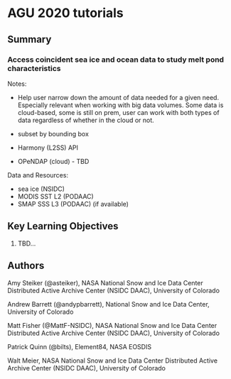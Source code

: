 # AGU 2020 tutorials 

## Summary 


### Access coincident sea ice and ocean data to study melt pond characteristics

Notes:

* Help user narrow down the amount of data needed for a given need. Especially relevant when working with big data volumes. Some data is cloud-based, some is still on prem, user can work with both types of data regardless of whether in the cloud or not.

* subset by bounding box
* Harmony (L2SS) API
* OPeNDAP (cloud) - TBD

Data and Resources:

* sea ice (NSIDC)
* MODIS SST L2 (PODAAC) 
* SMAP SSS L3 (PODAAC) (if available)

## Key Learning Objectives

1. TBD...

## Authors

Amy Steiker (@asteiker), NASA National Snow and Ice Data Center Distributed Active Archive Center (NSIDC DAAC), University of Colorado

Andrew Barrett (@andypbarrett), National Snow and Ice Data Center, University of Colorado

Matt Fisher (@MattF-NSIDC), NASA National Snow and Ice Data Center Distributed Active Archive Center (NSIDC DAAC), University of Colorado

Patrick Quinn (@bilts), Element84, NASA EOSDIS

Walt Meier, NASA National Snow and Ice Data Center Distributed Active Archive Center (NSIDC DAAC), University of Colorado